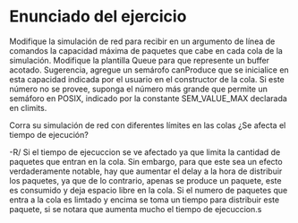 # Enunciado del ejercicio 

Modifique la simulación de red para recibir en un argumento de línea de comandos la capacidad máxima de paquetes que cabe en cada cola de la simulación. Modifique la plantilla Queue para que represente un buffer acotado. Sugerencia, agregue un semárofo canProduce que se inicialice en esta capacidad indicada por el usuario en el constructor de la cola. Si este número no se provee, suponga el número más grande que permite un semáforo en POSIX, indicado por la constante SEM_VALUE_MAX declarada en climits.

Corra su simulación de red con diferentes límites en las colas ¿Se afecta el tiempo de ejecución?

-R/ Si el tiempo de ejecuccion se ve afectado ya que limita la cantidad de paquetes que entran en la cola. Sin embargo, para que este sea un efecto verdaderamente notable, hay que aumentar el delay a la hora de distribuir los paquetes, ya que de lo contrario, apenas se produce un paquete, este es consumido y deja espacio libre en la cola. Si el numero de paquetes que entra a la cola es limtado y encima se toma un tiempo para distribuir este paquete, si se notara que aumenta mucho el tiempo de ejecuccion.s